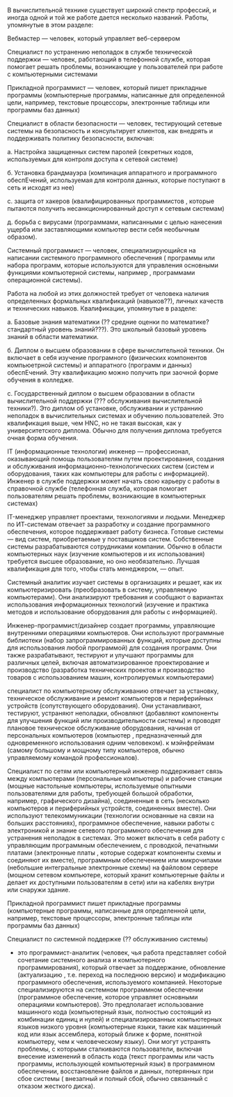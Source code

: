 В вычислительной технике существует широкий спектр профессий, и иногда одной и той же работе 
дается несколько названий. Работы, упомянутые в этом разделе:

Вебмастер — человек, который управляет веб-сервером


Специалист по устранению неполадок в службе технической поддержки — человек, работающий в телефонной
службе, которая помогает решать проблемы, возникающие у пользователей при работе
с компьютерными системами


Прикладной программист — человек, который пишет прикладные программы (компьютерные программы,
написанные для определенной цели, например, текстовые процессоры, электронные таблицы или
программы баз данных)

Специалист в области безопасности — человек, тестирующий сетевые системы на безопасность и 
консультирует клиентов, как внедрять и поддерживать политику безопасности, включая:

а. Настройка защищенных систем паролей (секретных кодов, используемых для контроля доступа к сетевой
системе)

б. Установка брандмауэра (компинация аппаратного и программного обеспЕчений, используемая для контроля
данных, которые поступают в сеть и исходят из нее)

с. защита от хакеров (квалифицированных программистов
, которые пытаются получить несанкционированный доступ
к сетевым системам)

д. борьба с вирусами (программами, написанными
с целью нанесения ущерба или
заставляющими компьютер вести себя
необычным образом).

Системный программист — человек,
специализирующийся на написании системного программного обеспечения (
программы или набора программ, которые используются
для управления основными функциями
компьютерной системы, например
, программами операционной системы).


Работа на любой из этих должностей требует
от человека наличия определенных формальных
квалификаций (навыков??), личных качеств и
технических навыков. Квалификации, упомянутые в разделе:


а. Базовые знания математики (?? средние оценки по математике?
стандартный уровень знаний???). Это школьный базовый уровень знаний в
области математики. 

б. Диплом о высшем образовании в сфере вычислительной техники. Он включает
в себя изучение програмного (физических компонентов компьюетрной системы)
и аппаратного (программ и данных) обеспЕчений. Эту квалификацию можно получить
при заочной форме обучения в колледже. 


с. Государственный диплом о высшем образовании в области вычислительной поддержки (??? обслуживания
вычислительной техники?). Это диплом об установке, обслуживании и устраннию неполадок в вычислительных
системах и обучению пользователей. Это квалификация выше, чем HNC, но не такая высокая, как у университетского диплома. Обычно для получения диплома требуется очная форма обучения.

IT (информационные технологии) инженер — профессионал, оказывающий помощь пользователям путем
проектирования, создания и обслуживания информационно-технологических систем (систем и оборудования,
таких как компьютеры для работы с информацией). Инженер в службе поддержки может начать свою карьеру
с  работы в справочной службе (телефонная служба, которая помогает пользователям решать проблемы,
возникающие в компьютерных системах)

IT-менеджер управляет проектами, технологиями и людьми. Менеджер по ИТ-системам отвечает
за разработку и создание программного обеспечения, которое поддерживает работу бизнеса.
Готовые системы — вид систем, приобретаемые у поставщиков систем. Собственные системы разрабатываются сотрудниками компании. Обычно в области компьютерных наук (изучение компьютеров и их использования) требуется высшее образование, но оно необязательно. Лучшая квалификация для того, чтобы стать менеджером, — 
опыт. 

Системный аналитик изучает системы в организациях и решает, как их компьютеризировать (преобразовать в систему, управляемую компьютерами). Они анализируют требования и сообщают о вариантах использования 
информационных технологий (изучение и практика методов и использование оборудования для работы с информацией).

Инженер-программист/дизайнер создает программы, управляющие внутренними операциями компьютеров. 
Они используют программные библиотеки (набор запрограммированных функций, которые доступны для использования любой программой) для создания программ. Они также разрабатывают, тестируют и улучшают программы для различных целей, включая автоматизированное проектирование и производство (разработка технических проектов и производство товаров с использованием машин, контролируемых компьютерами)


специалист по компьютерному обслуживанию отвечает за установку, техническое
обслуживание и ремонт компьютеров и
периферийных устройств (сопутствующего оборудования). Они
устанавливают, тестируют, устраняют неполадки, обновляют (добавляют
компоненты для улучшения функций или
производительности системы) и проводят
плановое техническое обслуживание оборудования, начиная
от персональных компьютеров (компьютер
, предназначенный для одновременного использования одним человеком).
к мэйнфреймам (самому большому и мощному
типу компьютеров, обычно управляемому командой
профессионалов).


Специалист по сетям или компьютерный
инженер поддерживает связь между компьютерами
(персональные компьютеры) и рабочие станции
(мощные настольные компьютеры, используемые опытными
пользователями для работы, требующей большой
обработки, например, графического дизайна), соединенные в
сеть (несколько компьютеров и
периферийных устройств, соединенных вместе). Они
используют телекоммуникации (технологии основанные на связи на больших
расстояниях), программное обеспечение, навыки работы с электроникой и
знание сетевого программного обеспечения для
устранения неполадок в системах. Это может включать в себя работу
с управляющим программным обеспечением, с проводкой,
печатными платами (электронные платы
, которые содержат компоненты схемы и
соединяют их вместе), программным обеспечением или
микрочипами (небольшие интегральные электронные
схемы) на файловом сервере (мощном сетевом
компьютере, который хранит компьютерные файлы и
делает их доступными пользователям в сети)
или на кабелях внутри или снаружи
здание.


Прикладной программист пишет прикладные программы (компьютерные программы,
написанные для определенной цели, например, текстовые процессоры, электронные таблицы или
программы баз данных)

Специалист по системной поддержке (?? обслуживанию системы)
- это программист-аналитик (человек, чья работа представляет собой
сочетание системного анализа и
компьютерного программирования), который отвечает
за поддержание, обновление (актуализацию
, т.е. переход на последнюю версию) и
модификацию программного обеспечения, используемого компанией.
Некоторые специализируются на системном программном
обеспечении (программное обеспечение, которое управляет основными операциями
компьютеров). Это предполагает использование машинного
кода (компьютерный язык,
полностью состоящий из комбинации единиц и нулей) и
специализированных компьютерных языков низкого уровня
(компьютерные языки, такие как машинный код
или язык ассемблера, который ближе к
форме, понятной компьютеру, чем к
человеческому языку). Они могут устранять
проблемы, с которыми сталкиваются пользователи, включая
внесение изменений в область кода (текст программы
или часть программы, использующей компьютерный
язык) в программном обеспечении, восстановление файлов и
данных, потерянных при сбое системы (
внезапный и полный сбой, обычно связанный с
отказом жесткого диска).
